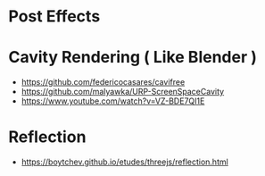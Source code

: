 # Post Effects

# Cavity Rendering ( Like Blender )
- https://github.com/federicocasares/cavifree
- https://github.com/malyawka/URP-ScreenSpaceCavity
- https://www.youtube.com/watch?v=VZ-BDE7QI1E

# Reflection
- https://boytchev.github.io/etudes/threejs/reflection.html